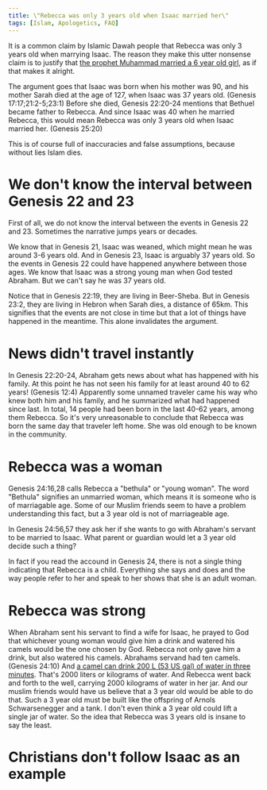 ```yaml
---
title: \"Rebecca was only 3 years old when Isaac married her\"
tags: [Islam, Apologetics, FAQ]
---
```


It is a common claim by Islamic Dawah people that Rebecca was only 3 years old when marrying Isaac. The reason they make this utter nonsense claim is to justify that [the prophet Muhammad married a 6 year old girl](/quran-and-hadiths#child-sexual-abuse), as if that makes it alright.

The argument goes that Isaac was born when his mother was 90, and his mother Sarah died at the age of 127, when Isaac was 37 years old. (Genesis 17:17;21:2-5;23:1) Before she died,  Genesis 22:20-24 mentions that Bethuel became father to Rebecca. And since Isaac was 40 when he married Rebecca, this would mean Rebecca was only 3 years old when Isaac married her. (Genesis 25:20)

This is of course full of inaccuracies and false assumptions, because without lies Islam dies.

# We don't know the interval between Genesis 22 and 23

First of all, we do not know the interval between the events in Genesis 22 and 23. Sometimes the narrative jumps years or decades.

We know that in Genesis 21, Isaac was weaned, which might mean he was around 3-6 years old. And in Genesis 23, Isaac is arguably 37 years old. So the events in Genesis 22 could have happened anywhere between those ages. We know that Isaac was a strong young man when God tested Abraham. But we can't say he was 37 years old.

Notice that in Genesis 22:19, they are living in Beer-Sheba. But in Genesis 23:2, they are living in Hebron when Sarah dies, a distance of 65km. This signifies that the events are not close in time but that a lot of things have happened in the meantime. This alone invalidates the argument.

# News didn't travel instantly

In Genesis 22:20-24, Abraham gets news about what has happened with his family. At this point he has not seen his family for at least around 40 to 62 years! (Genesis 12:4) Apparently some unnamed traveler came his way who knew both him and his family, and he summarized what had happened since last. In total, 14 people had been born in the last 40-62 years, among them Rebecca. So it's very unreasonable to conclude that Rebecca was born the same day that traveler left home. She was old enough to be known in the community.

# Rebecca was a woman

Genesis 24:16,28 calls Rebecca a "bethula" or "young woman". The word "Bethula" signifies an unmarried woman, which means it is someone who is of marriagable age. Some of our Muslim friends seem to have a problem understanding this fact, but a 3 year old is not of marriageable age.

In Genesis 24:56,57 they ask her if she wants to go with Abraham's servant to be married to Isaac. What parent or guardian would let a 3 year old decide such a thing?

In fact if you read the accound in Genesis 24, there is not a single thing indicating that Rebecca is a child. Everything she says and does and the way people refer to her and speak to her shows that she is an adult woman.

# Rebecca was strong

When Abraham sent his servant to find a wife for Isaac, he prayed to God that whichever young woman would give him a drink and watered his camels would be the one chosen by God. Rebecca not only gave him a drink, but also watered his camels. Abrahams servand had ten camels. (Genesis 24:10) And [a camel can drink 200 L (53 US gal) of water in three minutes](https://en.wikipedia.org/wiki/Camel). That's 2000 liters or kilograms of water. And Rebecca went back and forth to the well, carrying 2000 kilograms of water in her jar. And our muslim friends would have us believe that a 3 year old would be able to do that. Such a 3 year old must be built like the offspring of Arnols Schwarsenegger and a tank. I don't even think a 3 year old could lift a single jar of water. So the idea that Rebecca was 3 years old is insane to say the least.

# Christians don't follow Isaac as an example
